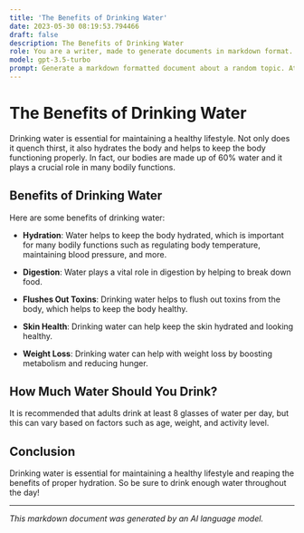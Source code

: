 ```yaml
---
title: 'The Benefits of Drinking Water'
date: 2023-05-30 08:19:53.794466
draft: false
description: The Benefits of Drinking Water
role: You are a writer, made to generate documents in markdown format. It is very important that all of the documents you generate are in valid markdown format.
model: gpt-3.5-turbo
prompt: Generate a markdown formatted document about a random topic. At the bottom, include a disclaimer explaining that the document was generated by you. The first line of the document should be the title. Make sure that the entire document is in proper markdown format, using a mix of various tags to make the document visually appealing.
---
```


# The Benefits of Drinking Water

Drinking water is essential for maintaining a healthy lifestyle. Not only does it quench thirst, it also hydrates the body and helps to keep the body functioning properly. In fact, our bodies are made up of 60% water and it plays a crucial role in many bodily functions.

## Benefits of Drinking Water

Here are some benefits of drinking water:

- **Hydration**: Water helps to keep the body hydrated, which is important for many bodily functions such as regulating body temperature, maintaining blood pressure, and more.

- **Digestion**: Water plays a vital role in digestion by helping to break down food.

- **Flushes Out Toxins**: Drinking water helps to flush out toxins from the body, which helps to keep the body healthy.

- **Skin Health**: Drinking water can help keep the skin hydrated and looking healthy.

- **Weight Loss**: Drinking water can help with weight loss by boosting metabolism and reducing hunger.

## How Much Water Should You Drink?

It is recommended that adults drink at least 8 glasses of water per day, but this can vary based on factors such as age, weight, and activity level.

## Conclusion

Drinking water is essential for maintaining a healthy lifestyle and reaping the benefits of proper hydration. So be sure to drink enough water throughout the day!

---

*This markdown document was generated by an AI language model.*